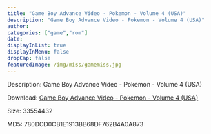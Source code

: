 ```yaml
---
title: "Game Boy Advance Video - Pokemon - Volume 4 (USA)"
description: "Game Boy Advance Video - Pokemon - Volume 4 (USA)"
author: 
categories: ["game","rom"]
date: 
displayInList: true
displayInMenu: false
dropCap: false
featuredImage: /img/miss/gamemiss.jpg
---
```


Description: Game Boy Advance Video - Pokemon - Volume 4 (USA)

Download: <a style="text-decoration:underline;" href="https://mega.nz/#!qLRkSSjC!lgJ5rtLy343DrWJYAD5brWY7UkTrOFRBOGzmDj_GbvQ" target = "_blank" rel = "nofollow" > Game Boy Advance Video - Pokemon - Volume 4 (USA)</a>

Size: 33554432

MD5: 780DCD0CB1E1913BB68DF762B4A0A873

